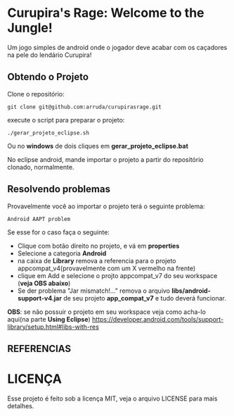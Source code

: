 Curupira's Rage: Welcome to the Jungle!
=======================================

Um jogo simples de android onde o jogador deve acabar com os caçadores na pele do
lendário Curupira!


Obtendo o Projeto
-----------------

Clone o repositório:

    git clone git@github.com:arruda/curupirasrage.git

execute o script para preparar o projeto:

    ./gerar_projeto_eclipse.sh

Ou no **windows** de dois cliques em **gerar_projeto_eclipse.bat**

No eclipse android, mande importar o projeto a partir do repositório clonado, normalmente.


Resolvendo problemas
--------------------

Provavelmente você ao importar o projeto terá o seguinte problema:

    Android AAPT problem

Se esse for o caso faça o seguinte:

* Clique com botão direito no projeto, e vá em **properties**
* Selecione a categoria **Android**
* na caixa de **Library** remova a referencia para o projeto appcompat_v4(provavelmente com um X vermelho na frente)
* clique em Add e selecione o projto appcompat_v7 do seu workspace (**veja OBS abaixo**)
* Se der problema "Jar mismatch!..." remova o arquivo **libs/android-support-v4.jar** de seu projeto **app_compat_v7** e tudo deverá funcionar.

**OBS**: se não possuir o projeto em seu workspace veja como acha-lo aqui(na parte **Using Eclipse**) https://developer.android.com/tools/support-library/setup.html#libs-with-res


REFERENCIAS
-----------



LICENÇA
=======

Esse projeto é feito sob a licença MIT, veja o arquivo LICENSE para mais detalhes.
